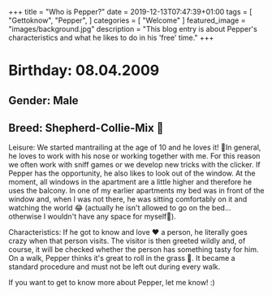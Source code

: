+++
title =  "Who is Pepper?"
date = 2019-12-13T07:47:39+01:00
tags = [
    "Gettoknow",
    "Pepper",
]
categories = [
    "Welcome"
]
featured_image = "images/background.jpg"
description = "This blog entry is about Pepper's characteristics and what he likes to do in his 'free' time."
+++

# Birthday: 08.04.2009

## Gender: Male
## Breed: Shepherd-Collie-Mix 🐶

Leisure:
We started mantrailing at the age of 10 and he loves it! 💞In general, he loves to work with his nose or working together with me. For this reason we often work with sniff games or we develop new tricks with the clicker.
If Pepper has the opportunity, he also likes to look out of the window. At the moment, all windows in the apartment are a little higher and therefore he uses the balcony. In one of my earlier apartments my bed was in front of the window and, when I was not there, he was sitting comfortably on it and watching the world 😂 (actually he isn't allowed to go on the bed... otherwise I wouldn't have any space for myself🙈).

Characteristics:
If he got to know and love ❤️ a person, he literally goes crazy when that person visits. The visitor is then greeted wildly and, of course, it will be checked whether the person has something tasty for him.
On a walk, Pepper thinks it's great to roll in the grass 🌿. It became a standard procedure and must not be left out during every walk.

If you want to get to know more about Pepper, let me know! :)